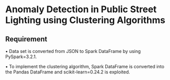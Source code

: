 # Anomaly Detection in Public Street Lighting using Clustering Algorithms
## Requirement
•	Data set is converted from JSON to Spark DataFrame by using PySpark=3.2.1.

•	To implement the clustering algorithm, Spark DataFrame is converted into the Pandas DataFrame and scikit-learn=0.24.2 is exploited.
